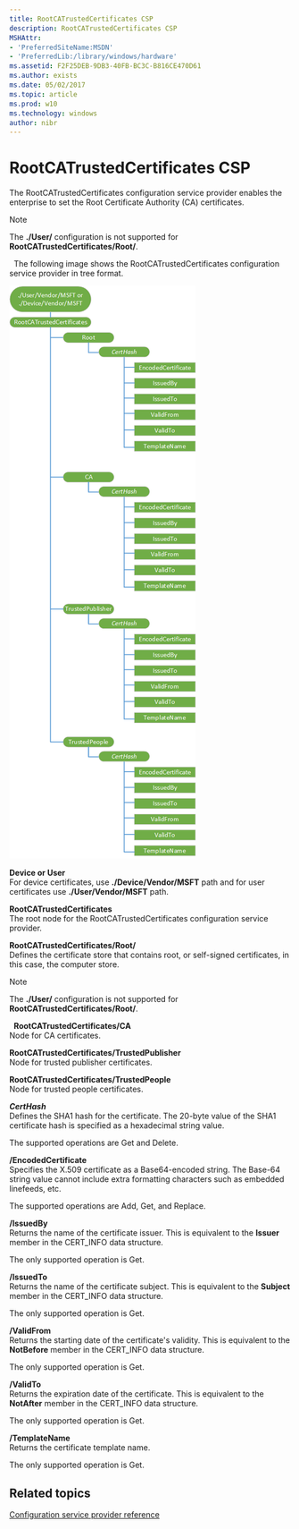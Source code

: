 ```yaml
---
title: RootCATrustedCertificates CSP
description: RootCATrustedCertificates CSP
MSHAttr:
- 'PreferredSiteName:MSDN'
- 'PreferredLib:/library/windows/hardware'
ms.assetid: F2F25DEB-9DB3-40FB-BC3C-B816CE470D61
ms.author: exists
ms.date: 05/02/2017
ms.topic: article
ms.prod: w10
ms.technology: windows
author: nibr
---
```



# RootCATrustedCertificates CSP

The RootCATrustedCertificates configuration service provider enables the enterprise to set the Root Certificate Authority (CA) certificates.

> [!Note]
> The **./User/** configuration is not supported for **RootCATrustedCertificates/Root/**.

 
The following image shows the RootCATrustedCertificates configuration service provider in tree format.

![roocacertificate](images/provisioning-csp-rootcacertificate.png)

<a href="" id="device-or-user"></a>**Device or User**  
For device certificates, use **./Device/Vendor/MSFT** path and for user certificates use **./User/Vendor/MSFT** path.

<a href="" id="rootcatrustedcertificates"></a>**RootCATrustedCertificates**  
The root node for the RootCATrustedCertificates configuration service provider.

<a href="" id="rootcatrustedcertificates-root-"></a>**RootCATrustedCertificates/Root/**  
Defines the certificate store that contains root, or self-signed certificates, in this case, the computer store.

> [!Note]
> The **./User/** configuration is not supported for **RootCATrustedCertificates/Root/**.

 
<a href="" id="rootcatrustedcertificates-ca"></a>**RootCATrustedCertificates/CA**  
Node for CA certificates.

<a href="" id="rootcatrustedcertificates-trustedpublisher"></a>**RootCATrustedCertificates/TrustedPublisher**  
Node for trusted publisher certificates.

<a href="" id="rootcatrustedcertificates-trustedpeople"></a>**RootCATrustedCertificates/TrustedPeople**  
Node for trusted people certificates.

<a href="" id="certhash"></a>**_CertHash_**  
Defines the SHA1 hash for the certificate. The 20-byte value of the SHA1 certificate hash is specified as a hexadecimal string value.

The supported operations are Get and Delete.

<a href="" id="-encodedcertificate"></a>**/EncodedCertificate**  
Specifies the X.509 certificate as a Base64-encoded string. The Base-64 string value cannot include extra formatting characters such as embedded linefeeds, etc.

The supported operations are Add, Get, and Replace.

<a href="" id="-issuedby"></a>**/IssuedBy**  
Returns the name of the certificate issuer. This is equivalent to the **Issuer** member in the CERT\_INFO data structure.

The only supported operation is Get.

<a href="" id="-issuedto"></a>**/IssuedTo**  
Returns the name of the certificate subject. This is equivalent to the **Subject** member in the CERT\_INFO data structure.

The only supported operation is Get.

<a href="" id="-validfrom"></a>**/ValidFrom**  
Returns the starting date of the certificate's validity. This is equivalent to the **NotBefore** member in the CERT\_INFO data structure.

The only supported operation is Get.

<a href="" id="-validto"></a>**/ValidTo**  
Returns the expiration date of the certificate. This is equivalent to the **NotAfter** member in the CERT\_INFO data structure.

The only supported operation is Get.

<a href="" id="-templatename"></a>**/TemplateName**  
Returns the certificate template name.

The only supported operation is Get.

## Related topics

[Configuration service provider reference](configuration-service-provider-reference.md)

 

 






